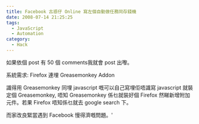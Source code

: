 ```yaml
---
title: Facebook 古惑仔 Online 寫左個自動做任務同存錢機
date: 2008-07-14 21:25:25
tags:
  - JavaScript
  - Automation
category:
  - Hack
---
```

如果依個 post 有 50 個 comments我就會 post 出嚟。

系統需求: Firefox 連埋 Greasemonkey Addon

識得用 Greasemonkey 同埋 javascript 嘅可以自己寫埋佢唔識寫 javascript 就裝定個 Greasemonkey, 唔知 Greasemonkey 係乜就裝好個 Firefox 然睇新增附加元件。若果 Firefox 唔知係乜就去 google search 下。

而家改良緊當遇到 Facebook 慢得濟嘅問題。'
